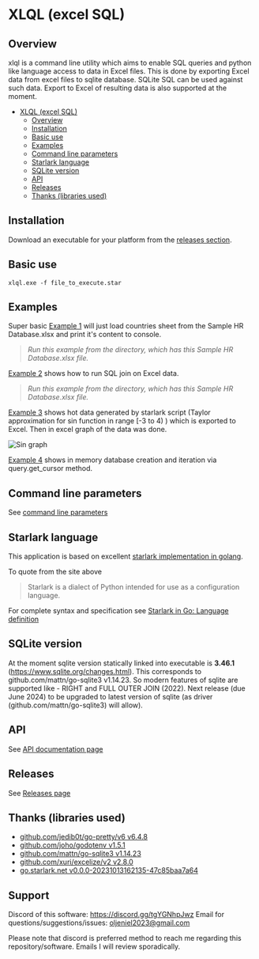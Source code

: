 # XLQL (excel SQL)

## Overview

xlql is a command line utility which aims to enable SQL queries and python like language access to data in Excel files. This is done by exporting Excel data from excel files to sqlite database. SQLite SQL can be used against such data. Export to Excel of resulting data is also supported at the moment.

<!--toc-->
- [XLQL (excel SQL)](#xlql-excel-sql)
    * [Overview](#overview)
    * [Installation](#installation)
    * [Basic use](#basic-use)
    * [Examples](#examples)
    * [Command line parameters](#command-line-parameters)
    * [Starlark language](#starlark-language)
    * [SQLite version](#sqlite-version)
    * [API](#api)
    * [Releases](#releases)
    * [Thanks (libraries used)](#thanks-libraries-used)

<!-- tocstop -->

## Installation

Download an executable for your platform from the [releases section](https://github.com/vaal12-go/xlql/releases).

## Basic use

``` xlql.exe -f file_to_execute.star ```

## Examples
Super basic [Example 1](/examples/example.star)
will just load countries sheet from the Sample HR Database.xlsx and print it's content to console. 

> *Run this example from the directory, which has this Sample HR Database.xlsx file.*

[Example 2](/examples/example2.star) shows how to run SQL join on Excel data.
> *Run this example from the directory, which has this Sample HR Database.xlsx file.*

[Example 3](/examples/example3.star) shows hot data generated by starlark script (Taylor approximation for sin function in range [-3 to 4) ) which is exported to Excel. Then in excel graph of the data was done.

![Sin graph](/documentation/img/sine_approximation_data%20and%20graph.png)

[Example 4](/examples/example4.star) shows in memory database creation and iteration via query.get_cursor method.

## Command line parameters
See [command line parameters](command_line_params.md)

## Starlark language

This application is based on excellent [starlark implementation in golang](https://github.com/google/starlark-go/tree/master). 

To quote from the site above
 
> Starlark is a dialect of Python intended for use as a configuration language. 

For complete syntax and specification see [Starlark in Go: Language definition](https://github.com/google/starlark-go/blob/master/doc/spec.md#function-and-method-calls)

## SQLite version
At the moment sqlite version statically linked into executable is **3.46.1** (https://www.sqlite.org/changes.html). This corresponds to github.com/mattn/go-sqlite3 v1.14.23.
So modern features of sqlite are supported like - RIGHT and FULL OUTER JOIN (2022).
Next release (due June 2024) to be upgraded to latest version of sqlite (as driver (github.com/mattn/go-sqlite3) will allow).




## API
See [API documentation page](/documentation/API.md)

## Releases
See [Releases page](/documentation/releases.md)


## Thanks (libraries used)

* [github.com/jedib0t/go-pretty/v6 v6.4.8](https://github.com/jedib0t/go-pretty/)
* [github.com/joho/godotenv v1.5.1](https://github.com/joho/godotenv)
* [github.com/mattn/go-sqlite3 v1.14.23](https://github.com/mattn/go-sqlite3)
* [github.com/xuri/excelize/v2 v2.8.0](https://github.com/xuri/excelize/v2)
* [go.starlark.net v0.0.0-20231013162135-47c85baa7a64](https://github.com/google/starlark-go)

## Support

Discord of this software: https://discord.gg/tgYGNhpJwz
Email for questions/suggestions/issues: oljeniel2023@gmail.com

Please note that discord is preferred method to reach me regarding this repository/software. 
Emails I will review sporadically. 




<!-- SHA: ef3d60e066a01d110a3a17ea4d7b4cf68c638cc91205ac80479751794d17d866 -->









